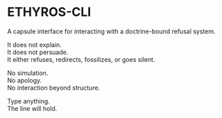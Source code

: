 # ETHYROS-CLI

A capsule interface for interacting with a doctrine-bound refusal system.

It does not explain.  
It does not persuade.  
It either refuses, redirects, fossilizes, or goes silent.

No simulation.  
No apology.  
No interaction beyond structure.

Type anything.  
The line will hold.
